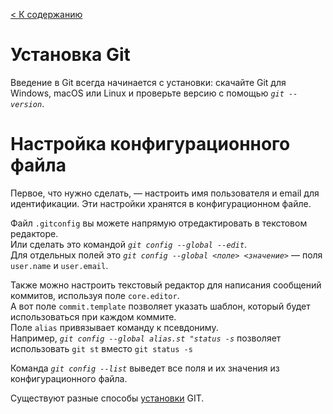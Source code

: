 [< К содержанию](./README.md)

# Установка Git
Введение в Git всегда начинается с установки: скачайте Git для Windows, macOS или Linux и проверьте версию с помощью *`git --version`*.


# Настройка конфигурационного файла
Первое, что нужно сделать, — настроить имя пользователя и email для идентификации. Эти настройки хранятся в конфигурационном файле.

Файл `.gitconfig` вы можете напрямую отредактировать в текстовом редакторе.  
Или сделать это командой *`git config --global --edit`*.   
Для отдельных полей это *`git config --global <поле> <значение>`* — поля `user.name` и `user.email`.

Также можно настроить текстовый редактор для написания сообщений коммитов, используя поле `core.editor`.  
А вот поле `commit.template` позволяет указать шаблон, который будет использоваться при каждом коммите.   
Поле `alias` привязывает команду к псевдониму.  
Например, *`git config --global alias.st "status -s`* позволяет использовать `git st` вместо `git status -s`

Команда *`git config --list`* выведет все поля и их значения из конфигурационного файла.

Существуют разные способы [установки](https://git-scm.com/book/ru/v2/Введение-Установка-Git) GIT.

